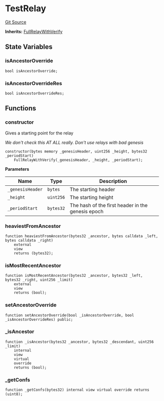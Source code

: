 # TestRelay
[Git Source](https://github.com/bob-collective/bob/blob/master/src/relay/FullRelayWithVerify.sol)

**Inherits:**
[FullRelayWithVerify](../../relay/FullRelayWithVerify.sol/contract.FullRelayWithVerify.md)


## State Variables
### isAncestorOverride

```solidity
bool isAncestorOverride;
```


### isAncestorOverrideRes

```solidity
bool isAncestorOverrideRes;
```


## Functions
### constructor

Gives a starting point for the relay

*We don't check this AT ALL really. Don't use relays with bad genesis*


```solidity
constructor(bytes memory _genesisHeader, uint256 _height, bytes32 _periodStart)
    FullRelayWithVerify(_genesisHeader, _height, _periodStart);
```
**Parameters**

|Name|Type|Description|
|----|----|-----------|
|`_genesisHeader`|`bytes`|   The starting header|
|`_height`|`uint256`|          The starting height|
|`_periodStart`|`bytes32`|     The hash of the first header in the genesis epoch|


### heaviestFromAncestor


```solidity
function heaviestFromAncestor(bytes32 _ancestor, bytes calldata _left, bytes calldata _right)
    external
    view
    returns (bytes32);
```

### isMostRecentAncestor


```solidity
function isMostRecentAncestor(bytes32 _ancestor, bytes32 _left, bytes32 _right, uint256 _limit)
    external
    view
    returns (bool);
```

### setAncestorOverride


```solidity
function setAncestorOverride(bool _isAncestorOverride, bool _isAncestorOverrideRes) public;
```

### _isAncestor


```solidity
function _isAncestor(bytes32 _ancestor, bytes32 _descendant, uint256 _limit)
    internal
    view
    virtual
    override
    returns (bool);
```

### _getConfs


```solidity
function _getConfs(bytes32) internal view virtual override returns (uint8);
```

